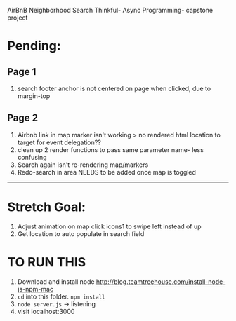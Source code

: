 AirBnB Neighborhood Search
Thinkful- Async Programming- capstone project

# Pending:

## Page 1
  1. search footer anchor is not centered on page when clicked, due to margin-top

## Page 2
  1. Airbnb link in map marker isn't working > no rendered html location to target for event delegation??
  1. clean up 2 render functions to pass same parameter name- less confusing
  1. Search again isn't re-rendering map/markers
  1. Redo-search in area NEEDS to be added once map is toggled

-----------


# Stretch Goal:

1. Adjust animation on map click icons1 to swipe left instead of up
1. Get location to auto populate in search field

# TO RUN THIS

1. Download and install node http://blog.teamtreehouse.com/install-node-js-npm-mac
1. `cd` into this folder. `npm install`
1. `node server.js` -> listening
1. visit localhost:3000
